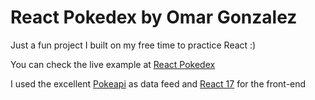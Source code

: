 # React Pokedex by Omar Gonzalez

Just a fun project I built on my free time to practice React :)

You can check the live example at [React Pokedex](https://omar-gonzalez.github.io/react-pokedex/)

I used the excellent [Pokeapi](https://pokeapi.co/) as data feed and [React 17](https://reactjs.org/) for the front-end 
